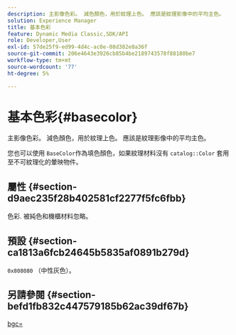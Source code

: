 ```yaml
---
description: 主影像色彩。 減色顏色，用於紋理上色。 應該是紋理影像中的平均主色。
solution: Experience Manager
title: 基本色彩
feature: Dynamic Media Classic,SDK/API
role: Developer,User
exl-id: 57de25f9-ed99-4d4c-ac0e-08d382e8a36f
source-git-commit: 206e4643e3926cb85b4be2189743578f88180be7
workflow-type: tm+mt
source-wordcount: '77'
ht-degree: 5%

---
```


# 基本色彩{#basecolor}

主影像色彩。 減色顏色，用於紋理上色。 應該是紋理影像中的平均主色。

您也可以使用 `BaseColor`作為填色顏色，如果紋理材料沒有 `catalog::Color` 套用至不可紋理化的暈映物件。

## 屬性 {#section-d9aec235f28b402581cf2277f5fc6fbb}

色彩. 被純色和機櫃材料忽略。

## 預設 {#section-ca1813a6fcb24645b5835af0891b279d}

`0x808080` （中性灰色）。

## 另請參閱 {#section-befd1fb832c447579185b62ac39df67b}

[bgc=](../../../../../ir-api/http-protocol/image-rendering-api-ref/c-ir-http-protocol-ref/c-ir-http-protocol-command-reference/r-ir-bgc.md#reference-3f5c78cea01c4a85aa582076d23aebb0)
